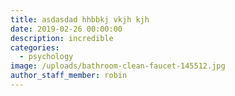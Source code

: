 ```yaml
---
title: asdasdad hhbbkj vkjh kjh
date: 2019-02-26 00:00:00
description: incredible
categories:
  - psychology
image: /uploads/bathroom-clean-faucet-145512.jpg
author_staff_member: robin
---
```


